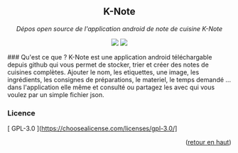 <div id="top"></div>
<h2 align="center">K-Note</h2>
<p align="center"><i>Dépos open source de l'application android de note de cuisine K-Note</i></p>
<p align="center">
    <img src="https://img.shields.io/badge/build-Ready%20to%20go-brightgreen"/>
    <img src="https://img.shields.io/badge/dynamic/json?color=blue&label=Version&query=version&url=https%3A%2F%2Fraw.githubusercontent.com%2FShayF0x%2FK-Note%2Fmaster%2Fk-note.json "/>
</p>
###  Qu'est ce que ?
K-Note est une application android téléchargable depuis github qui vous permet de stocker, trier et créer des notes de cuisines complètes. Ajouter le nom, les etiquettes, une image, les ingrédients, les consignes de préparations, le materiel, le temps demandé ... dans l'application elle même et consulté ou partagez les avec qui vous voulez par un simple fichier json.

<br>

###  Licence
[ GPL-3.0 ](https://choosealicense.com/licenses/gpl-3.0/]
<p align="right">(<a href="#top">retour en haut</a>)</p>
